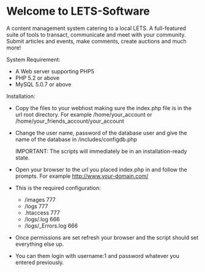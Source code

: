 Welcome to LETS-Software
====

A content management system catering to a local LETS. A full-featured suite of tools to transact, communicate and meet with your community. Submit articles and events, make comments, create auctions and much more!



System Requirement: 
- A Web server supporting PHP5
- PHP 5.2 or above
- MySQL 5.0.7 or above

Installation:
- Copy the files to your webhost making sure the index.php file is in the url root directory.
   For example /home/your_account or /home/your_friends_account/your_account
- Change the user name, password of the database user and give the name of the database in /includes/configdb.php

  IMPORTANT: The scripts will immediately be in an installation-ready state.

- Open your browser to the url you placed index.php in and follow the prompts.
   For example http://www.your-domain.com/ 
- This is the required configuration:
   - /images 777
   - /logs 777
   - .htaccess 777
   - /logs/<Your Site Name>.log 666
   - /logs/<Your Site Name>_Errors.log 666
- Once permissions are set refresh your browser and the script should set everything else up.
- You can them login with username:1 and password whatever you entered previously.
